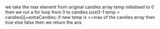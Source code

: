 we take the max element from original candies array
temp initialised to 0
then we run a for loop from 0 to candies.size()-1
temp = candies[i]+extraCandies;
if new temp is >=max of the candies array then true else false
then we return the ans
​